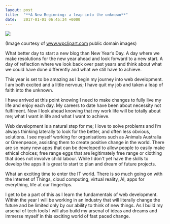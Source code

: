 ```yaml
---
layout: post
title:  "**A New Beginning: a leap into the unknown**"
date:   2017-01-01 06:45:34 +0000
---
```


![](http://www.wpclipart.com/holiday/4th_July/fireworks_2.jpg)

(Image courtesy of www.wpclipart.com public domain images)

What better day to start a new blog than New Year’s Day. A day where we make resolutions for the new year ahead and look forward to a new start. A day of reflection where we look back over past years and think about what we could have done differently and what we still have to achieve.

This year is set to be amazing as I begin my journey into web development. I am both excited and a little nervous; I have quit my job and taken a leap of faith into the unknown. 

I have arrived at this point knowing I need to make changes to fully live my life and enjoy each day. My careers to date have been about necessity not fulfilment. Now I look ahead knowing that my work life will be totally about me; what I want in life and what I want to achieve. 

Web development is a natural step for me; I love to solve problems and I’m always thinking laterally to look for the better, and often less obvious, solutions. I see myself working for organisations such as Animals Australia or Greenpeace, assisting them to create positive change in the world. There are so many new apps that can be developed to allow people to easily make ethical choices; free range eggs that are legitimately free range or clothing that does not imvolve child labour. While I don't yet have the skills to develop the apps it is great to start to plan and dream of future projects.

What an exciting time to enter the IT world. There is so much going on with the Internet of Things, cloud computing, virtual reality, AI, apps for everything, life at our fingertips.

I get to be a part of this as I learn the fundamentals of web development. Within the year I will be working in an industry that will literally change the future and be limited only by our ability to think of new things. As I build my arsenal of tech tools I will also build my arsenal of ideas and dreams and immerse myself in this exciting world of fast paced change.





